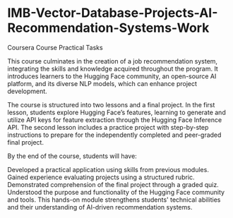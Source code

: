 # IMB-Vector-Database-Projects-AI-Recommendation-Systems-Work
Coursera Course Practical Tasks

This course culminates in the creation of a job recommendation system, integrating the skills and knowledge acquired throughout the program. It introduces learners to the Hugging Face community, an open-source AI platform, and its diverse NLP models, which can enhance project development.

The course is structured into two lessons and a final project. In the first lesson, students explore Hugging Face’s features, learning to generate and utilize API keys for feature extraction through the Hugging Face Inference API. The second lesson includes a practice project with step-by-step instructions to prepare for the independently completed and peer-graded final project.

By the end of the course, students will have:

Developed a practical application using skills from previous modules.
Gained experience evaluating projects using a structured rubric.
Demonstrated comprehension of the final project through a graded quiz.
Understood the purpose and functionality of the Hugging Face community and tools.
This hands-on module strengthens students' technical abilities and their understanding of AI-driven recommendation systems.
